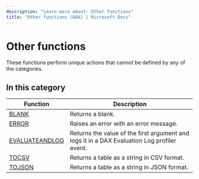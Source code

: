 ```yaml
---
description: "Learn more about: Other functions"
title: "Other functions (DAX) | Microsoft Docs"
---
```

# Other functions

These functions perform unique actions that cannot be defined by any of the categories.
  
## In this category  

|Function  |Description  |
|---------|---------|
|[BLANK](blank-function-dax.md)       |  Returns a blank.       |
|[ERROR](error-function-dax.md)     | Raises an error with an error message.         |
|[EVALUATEANDLOG](evaluateandlog-function-dax.md)     |    Returns the value of the first argument and logs it in a DAX Evaluation Log profiler event.     |
|[TOCSV](tocsv-function-dax.md)     |   Returns a table as a string in CSV format.      |
|[TOJSON](tojson-function-dax.md)     |   Returns a table as a string in JSON format.      |
